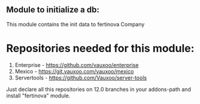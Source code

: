 Module to initialize a db:
-------------------------

This module contains the init data to fertinova Company

Repositories needed for this module:
====================================

1. Enterprise - https://github.com/vauxoo/enterprise
2. Mexico - https://git.vauxoo.com/vauxoo/mexico
3. Servertools - https://github.com/Vauxoo/server-tools

Just declare all this repositories on 12.0 branches in your addons-path and install "fertinova" module.
